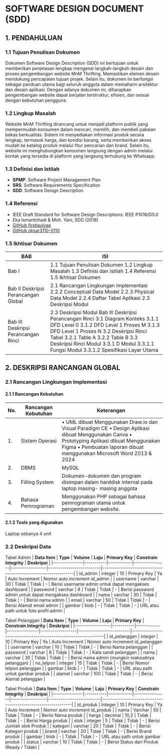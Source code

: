 # SOFTWARE DESIGN DOCUMENT (SDD)

## 1. PENDAHULUAN

### 1.1 Tujuan Penulisan Dokumen
Dokumen Software Design Description (SDD) ini bertujuan untuk memberikan penjelasan lengkap mengenai langkah-langkah desain dan proses pengembangan website MnM Thrifting. Memastikan elemen desain mendukung pencapaian tujuan projek. Selain itu, dokumen ini berfungsi sebagai panduan utama bagi seluruh anggota dalam memahami arsitektur dan desain aplikasi. Dengan adanya dokumen ini, diharapkan pengembangan website dapat berjalan terstruktur, efisien, dan sesuai dengan kebutuhan pengguna.

### 1.2 Lingkup Masalah
Website MnM Thrifting dirancang untuk menjadi platform publik yang mempermudah konsumen dalam mencari, memilih, dan membeli pakaian bekas berkualitas. Sistem ini menyediakan informasi produk secara lengkap, termasuk harga, dan kondisi barang, serta memberikan akses mudah ke katalog produk melalui fitur pencarian dan brand. Selain itu, website ini menghubungkan konsumen langsung dengan admin melalui kontak yang tersedia di platform yang langsung terhubung ke Whatsapp.

### 1.3 Definisi dan Istilah
- **SPMP**: Software Project Management Plan  
- **SRS**: Software Requirements Specification  
- **SDD**: Software Design Description  

### 1.4 Referensi
- IEEE Draft Standard for Software Design Descriptions. IEEE P1016/D5.0  
- Eka Ismantohadi & Moh. Yani, SDD (2018)  
- [GitHub firstiaulyaa](https://github.com/firstiaulyaa/RPL-D-5/blob/master/SDD.md)  
- [GitHub oksar3110-0110](https://github.com/oksar3110-0110/RPL-D-7/blob/master/SDD.md)

### 1.5 Ikhtisar Dokumen
| BAB                                 	| ISI                                                                                                                                                                                                                                                                                                    	|
|-------------------------------------	|--------------------------------------------------------------------------------------------------------------------------------------------------------------------------------------------------------------------------------------------------------------------------------------------------------	|
| Bab I                               	| 1.1 Tujuan Penulisan Dokumen 1.2 Lingkup Masalah 1.3 Definisi dan Istilah 1.4 Referensi 1.5 Ikhtisar Dokumen                                                                                                                                                                                           	|
| Bab II Deskripsi Perancangan Global 	| 2.1 Rancangan Lingkungan Implementasi 2.2.2 Conceptual Data Model 2.2.3 Physical Data Model 2.2.4 Daftar Tabel Aplikasi 2.3 Deskripsi Modul                                                                                                                                                            	|
| Bab III Deskripsi Perancangan Rinci 	| 2.3 Deskripsi Modul Bab III Deskripsi Perancangan Rinci 3.1 Diagram Konteks 3.1.1 DFD Level 0 3.1.2 DFD Level 1 Proses M 3.1.3 DFD Level 1 Proses N 3.2 Deskripsi Rinci Tabel 3.2.1 Table A 3.2.2 Table B 3.3 Deskripsi Rinci Modul 3.3.1 D Modul 3.3.1.1 Fungsi Modul 3.3.1.2 Spesifikasi Layar Utama 	|

## 2. DESKRIPSI RANCANGAN GLOBAL
### 2.1 Rancangan Lingkungan Implementasi
#### 2.1.1 Rancangan Kebutuhan
| No. 	| Rancangan Kebutuhan 	| Keterangan                                                                                                                                                                                                            	|
|-----	|---------------------	|-----------------------------------------------------------------------------------------------------------------------------------------------------------------------------------------------------------------------	|
| 1.  	| Sistem Operasi      	| • UML dibuat Menggunakan Draw.io dan Visual  Paradigm CE • Design Aplikasi dibuat Menggunakan Canva • Prototyping Aplikasi dibuat Menggunakan Figma • Pembuatan laporan dibuat menggunakan Microsoft Word 2013 & 2024 	|
| 2.  	| DBMS                	| MySQL                                                                                                                                                                                                                 	|
| 3.  	| Filling System      	| Dokumen-dokumen dan program disimpan dalam harddisk internal pada laptop masing- masing anggota                                                                                                                       	|
| 4.  	| Bahasa Pemrograman  	| Menggunakan PHP sebagai bahasa pemrograman utama untuk pengembangan website.                                                                                                                                          	|

#### 2.1.2 Tools yang digunakan
Laptop sebanya 4 unit

### 2.2 Deskripsi Data
Tabel Admin
| **Data Item** | **Type**  | **Volume** | **Laju**       | **Primary Key** | **Constrain Integrity** | **Deskripsi**                                                  |
|---------------|-----------|------------|----------------|------------------|--------------------------|----------------------------------------------------------------|
| id_admin      | integer   | 10         | Primary Key    | Ya               | Auto Increment           | Nomor auto increment id_admin                                  |
| username      | varchar   | 30         | Tidak          | Tidak            | -                        | Berisi username admin untuk dapat mengakses dashboard          |
| password      | varchar   | 8          | Tidak          | Tidak            | -                        | Berisi password admin untuk dapat mengakses dashboard          |
| nama          | varchar   | 30         | Tidak          | Tidak            | -                        | Berisi nama admin                                              |
| email         | varchar   | 50         | Tidak          | Tidak            | -                        | Berisi Alamat email admin                                      |
| gambar        | blob      | -          | Tidak          | Tidak            | -                        | URL atau path untuk foto profil admin                          |

Tabel Pelanggan
| **Data Item**    | **Type**  | **Volume** | **Laju**       | **Primary Key** | **Constrain Integrity** | **Deskripsi**                                                  |
|------------------|-----------|------------|----------------|------------------|--------------------------|----------------------------------------------------------------|
| id_pelanggan     | integer   | 10         | Primary Key    | Ya               | Auto Increment           | Nomor auto increment id_pelanggan                              |
| username         | varchar   | 10         | Tidak          | Tidak            | -                        | Berisi Nama pelanggan                                           |
| password         | varchar   | 8          | Tidak          | Tidak            | -                        | Kata sandi pelanggan                                            |
| nama             | varchar   | 30         | Tidak          | Tidak            | -                        | Berisi nama admin (mungkin maksudnya pelanggan)                |
| no_telpon        | integer   | 15         | Tidak          | Tidak            | -                        | Berisi Nomor telpon pelanggan                                   |
| gambar           | blob      | -          | Tidak          | Tidak            | -                        | URL atau path untuk gambar produk                               |
| alamat           | varchar   | 100        | Tidak          | Tidak            | -                        | Berisi Alamat pelanggan                                         |

Tabel Produk
| **Data Item** | **Type**  | **Volume** | **Laju**       | **Primary Key** | **Constrain Integrity** | **Deskripsi**                                                 |
|---------------|-----------|------------|----------------|------------------|--------------------------|---------------------------------------------------------------|
| id_produk     | Integer   | 10         | Primary Key    | Ya               | Auto Increment           | Nomor auto increment id_produk                                |
| nama          | Varchar   | 50         | Tidak          | Tidak            | -                        | Berisi Nama produk                                             |
| harga         | decimal   | 10,2       | Tidak          | Tidak            | -                        | Berisi Harga produk                                            |
| stok          | integer   | 5          | Tidak          | Tidak            | -                        | Berisi Jumlah stok Produk                                      |
| kategori      | varchar   | 20         | Tidak          | Tidak            | -                        | Berisi Kategori produk                                         |
| brand         | varchar   | 20         | Tidak          | Tidak            | -                        | Berisi Brand produk                                            |
| gambar        | blob      | -          | Tidak          | Tidak            | -                        | URL atau path untuk gambar produk                             |
| status        | varchar   | 10         | Tidak          | Tidak            | -                        | Berisi Status dari Produk (Ready / Tidak)                      |
